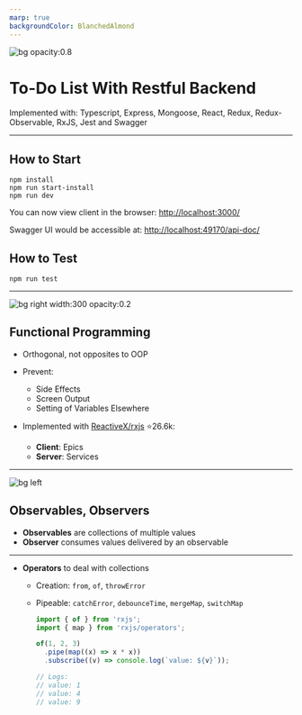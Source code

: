 ```yaml
---
marp: true
backgroundColor: BlanchedAlmond
---
```


![bg opacity:0.8](https://webgradients.com/public/webgradients_png/007%20Sunny%20Morning.png)

# To-Do List With Restful Backend

Implemented with:
Typescript, Express, Mongoose, React, Redux, Redux-Observable, RxJS, Jest and Swagger

---

## How to Start

```
npm install
npm run start-install
npm run dev
```

You can now view client in the browser: [http://localhost:3000/](http://localhost:3000/)

Swagger UI would be accessible at: [http://localhost:49170/api-doc/](http://localhost:49170/api-doc/)

## How to Test

```
npm run test
```

---

![bg right width:300 opacity:0.2](https://www.clipartmax.com/png/full/166-1661137_follow-the-coin-variance-functional-programming-logo.png)

## Functional Programming

- Orthogonal, not opposites to OOP

- Prevent:

  - Side Effects
  - Screen Output
  - Setting of Variables Elsewhere

- Implemented with [ReactiveX/rxjs](https://github.com/ReactiveX/rxjs) :star:26.6k:

  - **Client**: Epics
  - **Server**: Services

---

![bg left](https://blog.logrocket.com/wp-content/uploads/2019/07/rxjsobservables.png)

## Observables, Observers

- **Observables** are collections of multiple values
- **Observer** consumes values delivered by an observable

---

- **Operators** to deal with collections

  - Creation: `from`, `of`, `throwError`
  - Pipeable: `catchError`, `debounceTime`, `mergeMap`, `switchMap`

    ```javascript
    import { of } from 'rxjs';
    import { map } from 'rxjs/operators';

    of(1, 2, 3)
      .pipe(map((x) => x * x))
      .subscribe((v) => console.log(`value: ${v}`));

    // Logs:
    // value: 1
    // value: 4
    // value: 9
    ```
